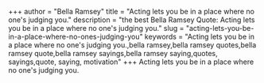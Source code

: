 +++
author = "Bella Ramsey"
title = "Acting lets you be in a place where no one's judging you."
description = "the best Bella Ramsey Quote: Acting lets you be in a place where no one's judging you."
slug = "acting-lets-you-be-in-a-place-where-no-ones-judging-you"
keywords = "Acting lets you be in a place where no one's judging you.,bella ramsey,bella ramsey quotes,bella ramsey quote,bella ramsey sayings,bella ramsey saying,quotes, sayings,quote, saying, motivation"
+++
Acting lets you be in a place where no one's judging you.
